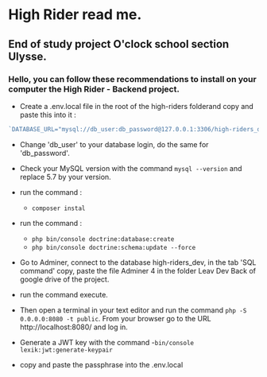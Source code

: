 # High Rider read me.

## End of study project O'clock school section Ulysse.

### Hello, you can follow these recommendations to install on your computer the High Rider - Backend project.
  
- Create a .env.local file in the root of the high-riders folderand copy and paste this into it :
  
```php
`DATABASE_URL="mysql://db_user:db_password@127.0.0.1:3306/high-riders_dev?serverVersion=5.7`
```

- Change 'db_user' to your database login, do the same for 'db_password'.
- Check your MySQL version with the command `mysql --version` and replace 5.7 by your version.

- run the command :
  - `composer instal`

- run the command :
  - `php bin/console doctrine:database:create`
  - `php bin/console doctrine:schema:update --force`

- Go to Adminer, connect to the database high-riders_dev, in the tab 'SQL command' copy, paste the file Adminer 4 in the folder Leav Dev Back of google drive of the project.
- run the command execute.

- Then open a terminal in your text editor and run the command `php -S 0.0.0.0:8080 -t public`. From your browser go to the URL http://localhost:8080/ and log in.

- Generate a JWT key with the command 
    -`bin/console lexik:jwt:generate-keypair`
- copy and paste the passphrase into the .env.local 
